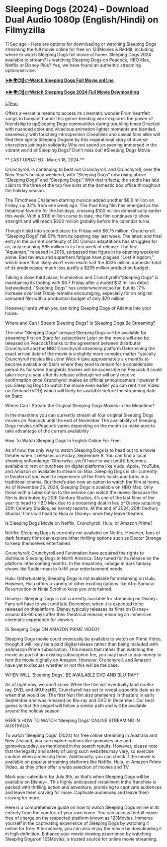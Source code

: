 # Sleeping Dogs (2024) – Download Dual Audio 1080p (English/Hindi) on Filmyzilla

11 Sec ago - Here are options for downloading or watching Sleeping Dogs streaming the full movie online for free on 123Movies & Reddit, including where to watch Sleeping Dogs full movie at home. Sleeping Dogs 2024 available to stream? Is watching Sleeping Dogs on Peacock, HBO Max, Netflix or Disney Plus? Yes, we have found an authentic streaming option/service.


[**➤►🌍📺📱👉Watch Sleeping Dogs Full Movie onl𝚒ne**](https://bit.ly/Most-popular-Movies)

[**➤►🌍📺📱👉Watch Sleeping Dogs 2024 Full Movie Downloading**](https://bit.ly/Most-popular-Movies)

[![Foo](https://static.wixstatic.com/media/b249f9_adac8f70fb3f45b88691696c77de18f3~mv2.gif)](https://bit.ly/Most-popular-Movies)


Offers a versatile means to access its cinematic wonder From heartfelt songs to buoyant humor this genre-bending work explores the power of friendship to upSleeping Dogs communities during troubling times Directed with nuanced color and vivacious animation lighter moments are blended seamlessly with touching introspection Cinephiles and casual fans alike will find their spirits Sleeping Dogsed by this inspirational story of diverse characters joining in solidarity Why not spend an evening immersed in the vibrant world of Sleeping Dogs? Don’t miss out! #Sleeping Dogs Movie

** LAST UPDATED : March 18, 2024.**

Crunchyroll. is continuing to beat out Crunchyroll. and Crunchyroll, over the New Year’s holiday weekend, with “Sleeping Dogs” now rising above “Sleeping Dogs” and “Sleeping Dogs.” With that trifecta, the studio has laid claim to the three of the top five slots at the domestic box office throughout the holiday season.

The Timothéee Chalamet-starring musical added another $8.6 million on Friday, up 32% from one week ago. The Paul King film has emerged as the theatrical favorite for the holidays, crossing $100 million domestically earlier this week. With a $119 million cume to date, the film continues to show strength and will reach $300 million globally before the calendar turns.

Though it slid into second place for Friday with $6.75 million, Crunchyroll. “Sleeping Dogs” fell 51% from its opening day last week. The latest and final entry in the current continuity of DC Comics adaptations has struggled for air, only reaching $65 million in its first week of release. The first “Aquaman,” released in 2018, surpassed that figure in its opening weekend alone. Bad reviews and superhero fatigue have plagued “Lost Kingdom,” which more than likely won’t even reach half the $335 million domestic total of its predecessor, much less justify a $205 million production budget.

Taking a close third place, Illumination and Crunchyroll’s“Sleeping Dogs” is maintaining its footing with $6.7 Friday after a muted $12 million debut lastweekend. “Sleeping Dogs” has underwhelmed so far, but its 17% increase over last Friday remains encouraging, especially for an original animated film with a production budget of only $70 million.

However,Here’s when you can bring Sleeping Dogs of Atlantis into your home.

Where and Can I Stream Sleeping Dogs? Is Sleeping Dogs Be Streaming?

The new "Sleeping Dogs" prequel Sleeping Dogs will be available for streaming first on Starz for subscribers Later on the movie will also be released on PeacockThanks to the agreement between distributor Crunchyroll and the NBC Crunchyroll streaming platform Determining the exact arrival date of the movie is a slightly more complex matter Typically Crunchyroll movies like John Wick 4 take approximately six months to become available on Starz where they tend to remain for a considerable period As for when Songbirds Snakes will be accessible on Peacock it could take nearly a year after its release although we will only receive confirmation once Crunchyroll makes an official announcement However if you Sleeping Dogs to watch the movie even earlier you can rent it on Video on Demand (VOD) which will likely be available before the streaming date on Starz

Where Can I Stream the Original Sleeping Dogs Movies in the Meantime?

In the meantime you can currently stream all four original Sleeping Dogs movies on Peacock until the end of November The availability of Sleeping Dogs movies onPeacock varies depending on the month so make sure to take advantage of the current availability

How To Watch Sleeping Dogs In English Online For Free:

As of now, the only way to watch Sleeping Dogs is to head out to a movie theater when it releases on Friday, September 8. You can find a local showing onFandango. Otherwise, you’ll have to wait until it becomes available to rent or purchase on digital platforms like Vudu, Apple, YouTube, and Amazon or available to stream on Max. Sleeping Dogs is still currently in theaters if you want to experience all the film’s twists and turns in a traditional cinema. But there’s also now an option to watch the film at home. As of November 25, 2024, Sleeping Dogs is available on HBO Max. Only those with a subscription to the service can watch the movie. Because the film is distributed by 20th Century Studios, it’s one of the last films of the year to head to HBO Max due to a streaming deal in lieu of Disney acquiring 20th Century Studios, as Variety reports. At the end of 2024, 20th Century Studios’ films will head to Hulu or Disney+ once they leave theaters.

Is Sleeping Dogs Movie on Netflix, Crunchyroll, Hulu, or Amazon Prime?

Netflix: Sleeping Dogs is currently not available on Netflix. However, fans of dark fantasy films can explore other thrilling options such as Doctor Strange to keep themselves entertained.

Crunchyroll: Crunchyroll and Funimation have acquired the rights to distribute Sleeping Dogs in North America. Stay tuned for its release on the platform inthe coming months. In the meantime, indulge in dark fantasy shows like Spider-man to fulfill your entertainment needs.

Hulu: Unfortunately, Sleeping Dogs is not available for streaming on Hulu. However, Hulu offers a variety of other exciting options like Afro Samurai Resurrection or Ninja Scroll to keep you entertained.

Disney+: Sleeping Dogs is not currently available for streaming on Disney+. Fans will have to wait until late December, when it is expected to be released on theplatform. Disney typically releases its films on Disney+ around 45-60 days after their theatrical release, ensuring an immersive cinematic experience for viewers.

IS Sleeping Dogs ON AMAZON PRIME VIDEO?

Sleeping Dogs movie could eventually be available to watch on Prime Video, though it will likely be a paid digital release rather than being included with anAmazon Prime subscription. This means that rather than watching the movie as part of an existing subscription fee, you may have to pay money to rent the movie digitally on Amazon. However, Crunchyroll. and Amazon have yet to discuss whether or not this will be the case.

WHEN WILL ‘Sleeping Dogs’, BE AVAILABLE DVD AND BLU-RAY?

As of right now, we don’t know. While the film will eventually land on Blu-ray, DVD, and 4KUltraHD, Crunchyroll has yet to reveal a specific date as to when that would be. The first Nun film also premiered in theaters in early September and was released on Blu-ray and DVD in December. Our best guess is that the sequel will follow a similar path and will be available around the holiday season.

HERE’S HOW TO WATCH ‘Sleeping Dogs’ ONLINE STREAMING IN AUSTRALIA

To watch ‘Sleeping Dogs’ (2024) for free online streaming in Australia and New Zealand, you can explore options like gomovies.one and gomovies.today, as mentioned in the search results. However, please note that the legality and safety of using such websites may vary, so exercise caution when accessing them. Additionally, you can check if the movie is available on popular streaming platforms like Netflix, Hulu, or Amazon Prime Video, as they often offer a wide selection of movies and TV.

Mark your calendars for July 8th, as that’s when Sleeping Dogs will be available on Disney+. This highly anticipated installment inthe franchise is packed with thrilling action and adventure, promising to captivate audiences and leave them craving for more. Captivate audiences and leave them craving for more.

Here is a comprehensive guide on how to watch Sleeping Dogs online in its entirety from the comfort of your own home. You can access thefull movie free of charge on the respected platform known as 123Movies. Immerse yourself in the captivating experience of Sleeping Dogs by watching it online for free. Alternatively, you can also enjoy the movie by downloading it in high definition. Enhance your movie viewing experience by watching Sleeping Dogs on 123Movies, a trusted source for online movie streaming.
